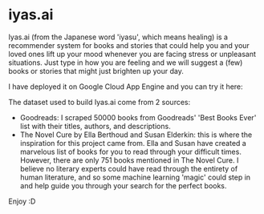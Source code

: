 # iyas.ai
Iyas.ai (from the Japanese word 'iyasu', which means healing) is a recommender system for books and stories that could help you and your loved ones lift up your mood whenever you are facing stress or unpleasant situations. Just type in how you are feeling and we will suggest a (few) books or stories that might just brighten up your day.<br>

I have deployed it on Google Cloud App Engine and you can try it here: 

The dataset used to build Iyas.ai come from 2 sources:
* Goodreads: I scraped 50000 books from Goodreads' 'Best Books Ever' list with their titles, authors, and descriptions.
* The Novel Cure by Ella Berthoud and Susan Elderkin: this is where the inspiration for this project came from. Ella and Susan have created a marvelous list of books for you to read through your difficult times. However, there are only 751 books mentioned in The Novel Cure. I believe no literary experts could have read through the entirety of human literature, and so some machine learning 'magic' could step in and help guide you through your search for the perfect books.

Enjoy :D


